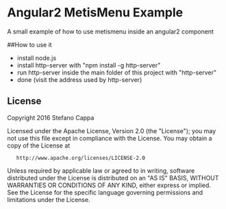 # Angular2 MetisMenu Example


A small example of how to use metismenu inside an angular2 component
   

##How to use it

- install node.js
- install http-server with "npm install -g http-server"
- run http-server inside the main folder of this project with "http-server"
- done (visit the address used by http-server)

   
## License   
   
   Copyright 2016 Stefano Cappa

   Licensed under the Apache License, Version 2.0 (the "License");
   you may not use this file except in compliance with the License.
   You may obtain a copy of the License at

       http://www.apache.org/licenses/LICENSE-2.0

   Unless required by applicable law or agreed to in writing, software
   distributed under the License is distributed on an "AS IS" BASIS,
   WITHOUT WARRANTIES OR CONDITIONS OF ANY KIND, either express or implied.
   See the License for the specific language governing permissions and
   limitations under the License.
